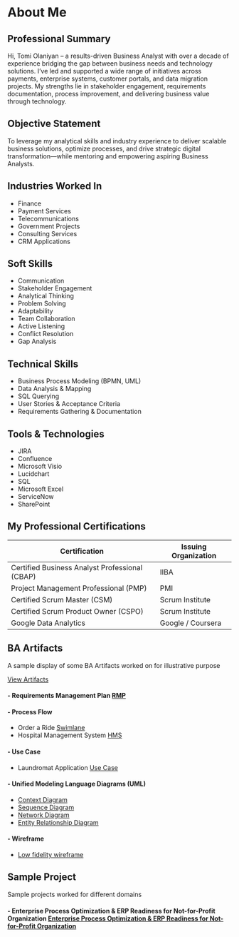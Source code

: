 # About Me

## Professional Summary
Hi, Tomi Olaniyan – a results-driven Business Analyst with over a decade of experience bridging the gap between business needs and technology solutions. I’ve led and supported a wide range of initiatives across payments, enterprise systems, customer portals, and data migration projects. My strengths lie in stakeholder engagement, requirements documentation, process improvement, and delivering business value through technology.

## Objective Statement
To leverage my analytical skills and industry experience to deliver scalable business solutions, optimize processes, and drive strategic digital transformation—while mentoring and empowering aspiring Business Analysts.

## Industries Worked In
- Finance  
- Payment Services  
- Telecommunications  
- Government Projects  
- Consulting Services  
- CRM Applications  

## Soft Skills
- Communication  
- Stakeholder Engagement  
- Analytical Thinking  
- Problem Solving  
- Adaptability  
- Team Collaboration  
- Active Listening  
- Conflict Resolution
- Gap Analysis  

## Technical Skills
- Business Process Modeling (BPMN, UML)  
- Data Analysis & Mapping  
- SQL Querying  
- User Stories & Acceptance Criteria  
- Requirements Gathering & Documentation  

## Tools & Technologies
- JIRA  
- Confluence  
- Microsoft Visio  
- Lucidchart  
- SQL  
- Microsoft Excel  
- ServiceNow  
- SharePoint
  
## My Professional Certifications

| **Certification**                                 | **Issuing Organization**  |
|----------------------------------------------------|---------------------------|
| Certified Business Analyst Professional (CBAP)     | IIBA                      |
| Project Management Professional (PMP)              | PMI                       |
| Certified Scrum Master (CSM)                       | Scrum Institute           |
| Certified Scrum Product Owner (CSPO)               | Scrum Institute           |
| Google Data Analytics                               | Google / Coursera         |


## BA Artifacts
A sample display of some BA Artifacts worked on for illustrative purpose

[View Artifacts](https://github.com/tomiolaniyan/Artifacts/tree/main)

#### - Requirements Management Plan [RMP](https://github.com/tomiolaniyan/Artifacts/blob/main/Requirements%20Management%20Plan.md)

#### - Process Flow 
- Order a Ride [Swimlane](https://github.com/tomiolaniyan/Artifacts/blob/main/RideIT%20Order%20flowchart.jpg)
- Hospital Management System [HMS](https://github.com/tomiolaniyan/Artifacts/blob/main/HMS-Page-1.drawio.png)

#### - Use Case
- Laundromat Application [Use Case](https://github.com/tomiolaniyan/Artifacts/blob/main/Easywash%20Use%20case.drawio.png)

#### - Unified Modeling Language Diagrams (UML)
- [Context Diagram](https://github.com/tomiolaniyan/Artifacts/blob/main/Brooks%20context%20Diagram-Page-1.drawio.png)
- [Sequence Diagram](https://github.com/tomiolaniyan/Artifacts/blob/main/Brooks%20Sequence%20diagram-Page-2.drawio.png)
- [Network Diagram](https://github.com/tomiolaniyan/Artifacts/blob/main/Brooks%20Network%20diagram.drawio.png)
- [Entity Relationship Diagram](https://github.com/tomiolaniyan/Artifacts/blob/main/Brooks%20Entity%20relationship%20diagram.drawio.png)

#### - Wireframe
- [Low fidelity wireframe](https://github.com/tomiolaniyan/Artifacts/blob/main/Brooks%20Wireframe%201.png)

## Sample Project
Sample projects worked for different domains

#### - Enterprise Process Optimization & ERP Readiness for Not-for-Profit Organization [Enterprise Process Optimization & ERP Readiness for Not-for-Profit Organization](https://github.com/tomiolaniyan/Sample-Projects/blob/main/Enterprise%20Process%20Optimization%20%26%20ERP%20Readiness%20for%20Not-for-Profit%20Organization)
